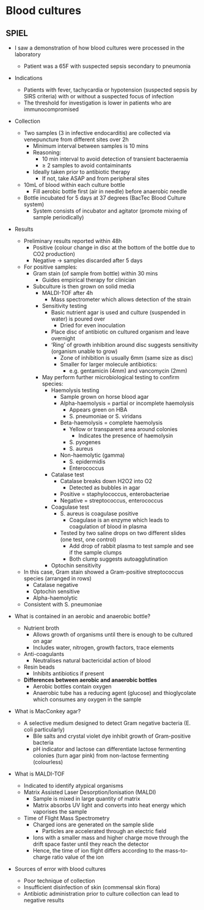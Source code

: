 # Blood cultures

## SPIEL

- I saw a demonstration of how blood cultures were processed in the laboratory
    - Patient was a 65F with suspected sepsis secondary to pneumonia
- Indications
    - Patients with fever, tachycardia or hypotension (suspected sepsis by SIRS criteria) with or without a suspected focus of infection
    - The threshold for investigation is lower in patients who are immunocompromised
- Collection
    - Two samples (3 in infective endocarditis) are collected via venepuncture from different sites over 2h
        - Minimum interval between samples is 10 mins
        - Reasoning:
            - 10 min interval to avoid detection of transient bacteraemia
            - ≥ 2 samples to avoid contaiminants
        - Ideally taken prior to antibiotic therapy
            - If not, take ASAP and from peripheral sites
    - 10mL of blood within each culture bottle
        - Fill aerobic bottle first (air in needle) before anaerobic needle
    - Bottle incubated for 5 days at 37 degrees (BacTec Blood Culture system)
        - System consists of incubator and agitator (promote mixing of sample periodically)
- Results
    - Preliminary results reported within 48h
        - Positive (colour change in disc at the bottom of the bottle due to CO2 production)
        - Negative → samples discarded after 5 days
    - For positive samples:
        - Gram stain (of sample from bottle) within 30 mins
            - Guides empirical therapy for clinician
        - Subculture is then grown on solid media
            - MALDI-TOF after 4h
                - Mass spectrometer which allows detection of the strain
            - Sensitivity testing
                - Basic nutrient agar is used and culture (suspended in water) is poured over
                    - Dried for even inoculation
                - Place disc of antibiotic on cultured organism and leave overnight
                - ‘Ring’ of growth inhibition around disc suggests sensitivity (organism unable to grow)
                    - Zone of inhibition is usually 6mm (same size as disc)
                    - Smaller for larger molecule antibiotics:
                        - e.g. gentamicin (4mm) and vancomycin (2mm)
            - May perform further microbiological testing to confirm species:
                - Haemolysis testing
                    - Sample grown on horse blood agar
                    - Alpha-haemolysis = partial or incomplete haemolysis
                        - Appears green on HBA
                        - S. pneumoniae or S. viridans
                    - Beta-haemolysis = complete haemolysis
                        - Yellow or transparent area around colonies
                            - Indicates the presence of haemolysin
                        - S. pyogenes
                        - S. aureus
                    - Non-haemolytic (gamma)
                        - S. epidermidis
                        - Enterococcus
                - Catalase test
                    - Catalase breaks down H2O2 into O2
                        - Detected as bubbles in agar
                    - Positive = staphylococcus, enterobacteriae
                    - Negative = streptococcus, enterococcus
                - Coagulase test
                    - S. aureus is coagulase positive
                        - Coagulase is an enzyme which leads to coagulation of blood in plasma
                    - Tested by two saline drops on two different slides (one test, one control)
                        - Add drop of rabbit plasma to test sample and see if the sample clumps
                        - Both clump suggests autoagglutination
                - Optochin sensitivity
    - In this case, Gram stain showed a Gram-positive streptococcus species (arranged in rows)
        - Catalase negative
        - Optochin sensitive
        - Alpha-haemolytic
    - Consistent with S. pneumoniae

- What is contained in an aerobic and anaerobic bottle?
    - Nutrient broth
        - Allows growth of organisms until there is enough to be cultured on agar
        - Includes water, nitrogen, growth factors, trace elements
    - Anti-coagulants
        - Neutralises natural bactericidal action of blood
    - Resin beads
        - Inhibits antibiotics if present
    - **Differences between aerobic and anaerobic bottles**
        - Aerobic bottles contain oxygen
        - Anaerobic tube has a reducing agent (glucose) and thioglycolate which consumes any oxygen in the sample
- What is MacConkey agar?
    - A selective medium designed to detect Gram negative bacteria (E. coli particularly)
        - Bile salts and crystal violet dye inhibit growth of Gram-positive bacteria
        - pH indicator and lactose can differentiate lactose fermenting colonies (turn agar pink) from non-lactose fermenting (colourless)
- What is MALDI-TOF
    - Indicated to identify atypical organisms
    - Matrix Assisted Laser Desorption/Ionisation (MALDI)
        - Sample is mixed in large quantity of matrix
        - Matrix absorbs UV light and converts into heat energy which vaporises the sample
    - Time of Flight Mass Spectrometry
        - Charged ions are generated on the sample slide
            - Particles are accelerated through an electric field
        - Ions with a smaller mass and higher charge move through the drift space faster until they reach the detector
        - Hence, the time of ion flight differs according to the mass-to-charge ratio value of the ion
- Sources of error with blood cultures
    - Poor technique of collection
    - Insufficient disinfection of skin (commensal skin flora)
    - Antibiotic administration prior to culture collection can lead to negative results